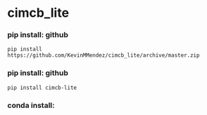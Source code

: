 # cimcb_lite

### pip install: github
```console
pip install https://github.com/KevinMMendez/cimcb_lite/archive/master.zip
```

### pip install: github
```console
pip install cimcb-lite
```

### conda install: 
